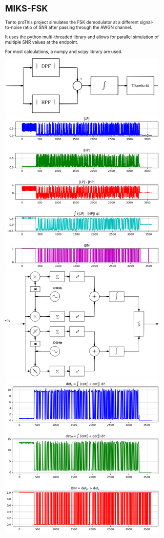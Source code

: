 # MIKS-FSK

Tento proThis project simulates the FSK demodulator at a different signal-to-noise ratio of SNR after passing through the AWGN channel.

It uses the python multi-threaded library and allows for parallel simulation of multiple SNR values ​​at the endpoint.

For most calculations, a numpy and scipy library are used.

![DEM1](doc/img/dem1.png)
![DEM1-GRAPH](doc/img/dem1_graph.png)
![DEM2](doc/img/dem2.png)
![DEM2-GRAPH](doc/img/dem2_graph.png)
